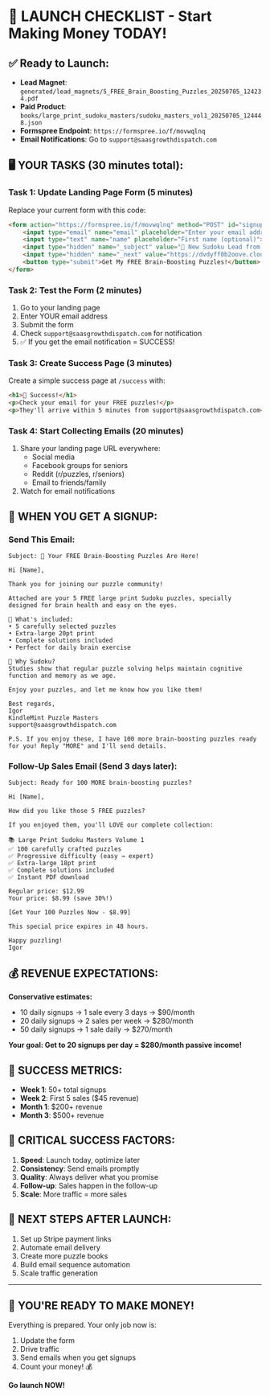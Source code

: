 # 🚀 LAUNCH CHECKLIST - Start Making Money TODAY!

## ✅ Ready to Launch:
- **Lead Magnet**: `generated/lead_magnets/5_FREE_Brain_Boosting_Puzzles_20250705_124234.pdf`
- **Paid Product**: `books/large_print_sudoku_masters/sudoku_masters_vol1_20250705_124448.json`
- **Formspree Endpoint**: `https://formspree.io/f/movwqlnq`
- **Email Notifications**: Go to `support@saasgrowthdispatch.com`

## 🖥️ YOUR TASKS (30 minutes total):

### Task 1: Update Landing Page Form (5 minutes)
Replace your current form with this code:

```html
<form action="https://formspree.io/f/movwqlnq" method="POST" id="signup-form">
    <input type="email" name="email" placeholder="Enter your email address" required>
    <input type="text" name="name" placeholder="First name (optional)">
    <input type="hidden" name="_subject" value="🧩 New Sudoku Lead from Landing Page!">
    <input type="hidden" name="_next" value="https://dvdyff0b2oove.cloudfront.net/success">
    <button type="submit">Get My FREE Brain-Boosting Puzzles!</button>
</form>
```

### Task 2: Test the Form (2 minutes)
1. Go to your landing page
2. Enter YOUR email address
3. Submit the form
4. Check `support@saasgrowthdispatch.com` for notification
5. ✅ If you get the email notification = SUCCESS!

### Task 3: Create Success Page (3 minutes)
Create a simple success page at `/success` with:
```html
<h1>🎉 Success!</h1>
<p>Check your email for your FREE puzzles!</p>
<p>They'll arrive within 5 minutes from support@saasgrowthdispatch.com</p>
```

### Task 4: Start Collecting Emails (20 minutes)
1. Share your landing page URL everywhere:
   - Social media
   - Facebook groups for seniors
   - Reddit (r/puzzles, r/seniors)
   - Email to friends/family
2. Watch for email notifications

## 📧 WHEN YOU GET A SIGNUP:

### Send This Email:
```
Subject: 🧩 Your FREE Brain-Boosting Puzzles Are Here!

Hi [Name],

Thank you for joining our puzzle community! 

Attached are your 5 FREE large print Sudoku puzzles, specially designed for brain health and easy on the eyes.

🎯 What's included:
• 5 carefully selected puzzles
• Extra-large 20pt print  
• Complete solutions included
• Perfect for daily brain exercise

🧠 Why Sudoku?
Studies show that regular puzzle solving helps maintain cognitive function and memory as we age.

Enjoy your puzzles, and let me know how you like them!

Best regards,
Igor
KindleMint Puzzle Masters
support@saasgrowthdispatch.com

P.S. If you enjoy these, I have 100 more brain-boosting puzzles ready for you! Reply "MORE" and I'll send details.
```

### Follow-Up Sales Email (Send 3 days later):
```
Subject: Ready for 100 MORE brain-boosting puzzles?

Hi [Name],

How did you like those 5 FREE puzzles? 

If you enjoyed them, you'll LOVE our complete collection:

📚 Large Print Sudoku Masters Volume 1
✅ 100 carefully crafted puzzles
✅ Progressive difficulty (easy → expert)
✅ Extra-large 18pt print
✅ Complete solutions included
✅ Instant PDF download

Regular price: $12.99
Your price: $8.99 (save 30%!)

[Get Your 100 Puzzles Now - $8.99]

This special price expires in 48 hours.

Happy puzzling!
Igor
```

## 💰 REVENUE EXPECTATIONS:

**Conservative estimates:**
- 10 daily signups → 1 sale every 3 days → $90/month
- 20 daily signups → 2 sales per week → $280/month  
- 50 daily signups → 1 sale daily → $270/month

**Your goal: Get to 20 signups per day = $280/month passive income!**

## 🎯 SUCCESS METRICS:
- **Week 1**: 50+ total signups
- **Week 2**: First 5 sales ($45 revenue)
- **Month 1**: $200+ revenue
- **Month 3**: $500+ revenue

## 🚨 CRITICAL SUCCESS FACTORS:
1. **Speed**: Launch today, optimize later
2. **Consistency**: Send emails promptly 
3. **Quality**: Always deliver what you promise
4. **Follow-up**: Sales happen in the follow-up
5. **Scale**: More traffic = more sales

## 📱 NEXT STEPS AFTER LAUNCH:
1. Set up Stripe payment links
2. Automate email delivery
3. Create more puzzle books
4. Build email sequence automation
5. Scale traffic generation

---

## 🎉 YOU'RE READY TO MAKE MONEY!

Everything is prepared. Your only job now is:
1. Update the form
2. Drive traffic
3. Send emails when you get signups
4. Count your money! 💰

**Go launch NOW!**